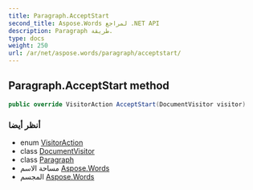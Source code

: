 ```yaml
---
title: Paragraph.AcceptStart
second_title: Aspose.Words لمراجع .NET API
description: Paragraph طريقة. 
type: docs
weight: 250
url: /ar/net/aspose.words/paragraph/acceptstart/
---
```

## Paragraph.AcceptStart method

```csharp
public override VisitorAction AcceptStart(DocumentVisitor visitor)
```

### أنظر أيضا

* enum [VisitorAction](../../visitoraction/)
* class [DocumentVisitor](../../documentvisitor/)
* class [Paragraph](../)
* مساحة الاسم [Aspose.Words](../../paragraph/)
* المجسم [Aspose.Words](../../../)


